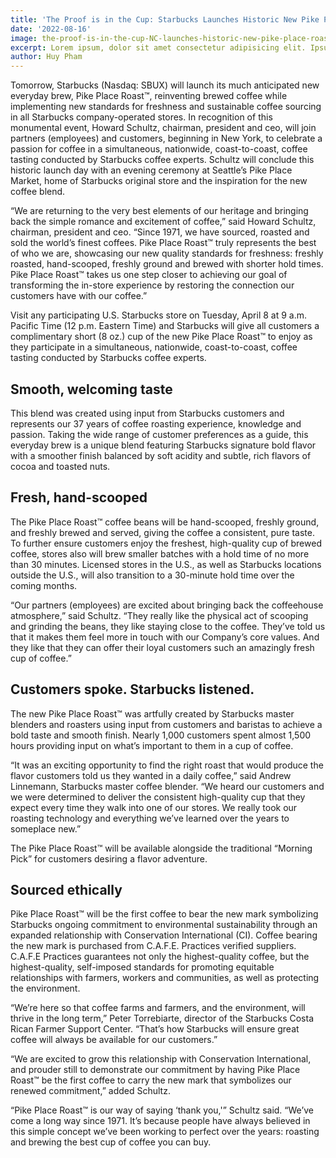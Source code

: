 ```yaml
---
title: 'The Proof is in the Cup: Starbucks Launches Historic New Pike Place Roast'
date: '2022-08-16'
image: the-proof-is-in-the-cup-NC-launches-historic-new-pike-place-roast.png
excerpt: Lorem ipsum, dolor sit amet consectetur adipisicing elit. Ipsum enim eaque, incidunt explicabo maxime porro voluptates officia id soluta alias?
author: Huy Pham
---
```


Tomorrow, Starbucks (Nasdaq: SBUX) will launch its much anticipated new everyday brew, Pike Place Roast™, reinventing brewed coffee while implementing new standards for freshness and sustainable coffee sourcing in all Starbucks company-operated stores. In recognition of this monumental event, Howard Schultz, chairman, president and ceo, will join partners (employees) and customers, beginning in New York, to celebrate a passion for coffee in a simultaneous, nationwide, coast-to-coast, coffee tasting conducted by Starbucks coffee experts.  Schultz will conclude this historic launch day with an evening ceremony at Seattle’s Pike Place Market, home of Starbucks original store and the inspiration for the new coffee blend.

“We are returning to the very best elements of our heritage and bringing back the simple romance and excitement of coffee,” said Howard Schultz, chairman, president and ceo. “Since 1971, we have sourced, roasted and sold the world’s finest coffees. Pike Place Roast™ truly represents the best of who we are, showcasing our new quality standards for freshness: freshly roasted, hand-scooped, freshly ground and brewed with shorter hold times.  Pike Place Roast™ takes us one step closer to achieving our goal of transforming the in-store experience by restoring the connection our customers have with our coffee.”

Visit any participating U.S. Starbucks store on Tuesday, April 8 at 9 a.m. Pacific Time (12 p.m. Eastern Time) and Starbucks will give all customers a complimentary short (8 oz.) cup of the new Pike Place Roast™ to enjoy as they participate in a simultaneous, nationwide, coast-to-coast, coffee tasting conducted by Starbucks coffee experts. 


## Smooth, welcoming taste
This blend was created using input from Starbucks customers and represents our 37 years of coffee roasting experience, knowledge and passion.  Taking the wide range of customer preferences as a guide, this everyday brew is a unique blend featuring Starbucks signature bold flavor with a smoother finish balanced by soft acidity and subtle, rich flavors of cocoa and toasted nuts. 

## Fresh, hand-scooped
The Pike Place Roast™ coffee beans will be hand-scooped, freshly ground, and freshly brewed and served, giving the coffee a consistent, pure taste. To further ensure customers enjoy the freshest, high-quality cup of brewed coffee, stores also will brew smaller batches with a hold time of no more than 30 minutes. Licensed stores in the U.S., as well as Starbucks locations outside the U.S., will also transition to a 30-minute hold time over the coming months.

“Our partners (employees) are excited about bringing back the coffeehouse atmosphere,” said Schultz. “They really like the physical act of scooping and grinding the beans, they like staying close to the coffee. They’ve told us that it makes them feel more in touch with our Company’s core values. And they like that they can offer their loyal customers such an amazingly fresh cup of coffee.”

## Customers spoke. Starbucks listened.
The new Pike Place Roast™ was artfully created by Starbucks master blenders and roasters using input from customers and baristas to achieve a bold taste and smooth finish.  Nearly 1,000 customers spent almost 1,500 hours providing input on what’s important to them in a cup of coffee.

“It was an exciting opportunity to find the right roast that would produce the flavor customers told us they wanted in a daily coffee,” said Andrew Linnemann, Starbucks master coffee blender. “We heard our customers and we were determined to deliver the consistent high-quality cup that they expect every time they walk into one of our stores. We really took our roasting technology and everything we’ve learned over the years to someplace new.”

The Pike Place Roast™ will be available alongside the traditional “Morning Pick” for customers desiring a flavor adventure.

## Sourced ethically
Pike Place Roast™ will be the first coffee to bear the new mark symbolizing Starbucks ongoing commitment to environmental sustainability through an expanded relationship with Conservation International (CI).  Coffee bearing the new mark is purchased from C.A.F.E. Practices verified suppliers.  C.A.F.E Practices guarantees not only the highest-quality coffee, but the highest-quality, self-imposed standards for promoting equitable relationships with farmers, workers and communities, as well as protecting the environment.

“We’re here so that coffee farms and farmers, and the environment, will thrive in the long term,” Peter Torrebiarte, director of the Starbucks Costa Rican Farmer Support Center. “That’s how Starbucks will ensure great coffee will always be available for our customers.”

“We are excited to grow this relationship with Conservation International, and prouder still to demonstrate our commitment by having Pike Place Roast™ be the first coffee to carry the new mark that symbolizes our renewed commitment,” added Schultz.

“Pike Place Roast™ is our way of saying ‘thank you,'” Schultz said. “We’ve come a long way since 1971.  It’s because people have always believed in this simple concept we’ve been working to perfect over the years: roasting and brewing the best cup of coffee you can buy.
